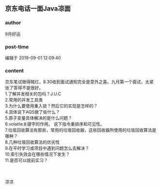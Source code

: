 ## 京东电话一面Java凉面
### author 
9月好运
### post-time 

编辑于  2019-09-01 12:09:40
### content 
<div class="post-topic-des nc-post-content">
 <div>
  京东笔试做得贼烂，8.30收到面试通知完全是意外之喜。九月第一个面试，太紧张了答得不是很好。
 </div>
 <div>
  1.了解并发相关的包吗？J.U.C
 </div>
 <div>
  2.常用的并发工具类
 </div>
 <div>
  3.为什么要使用重入锁？然后它的实现是怎样的？
 </div>
 <div>
  4.具体说下AQS做了些什么？
 </div>
 <div>
  5.原子变量具体解决的是什么问题？
 </div>
 <div>
  6.volatile关键字的作用。
  <span>
   说下指令重排序和可见性。
  </span>
 </div>
 <div>
  <span>
   7.垃圾回收算法有那些，常用的垃圾回收器，这些回收器所使用的垃圾回收算法是哪种？
  </span>
 </div>
 <div>
  <span>
   8.几种垃圾回收算法的优劣性
  </span>
 </div>
 <div>
  9.在平时学习或项目中遇到问题怎么去解决？
 </div>
 <div>
  10.索引失效会在哪些情况下发生？
 </div>
 <div>
  11.是否可以提前实习？
 </div>
 <div>
  <br/>
 </div>
 <div>
  <br/>
 </div>
 <div>
  <br/>
 </div>
 <div>
  凉凉
 </div>
 <div>
  <br/>
 </div>
</div>
